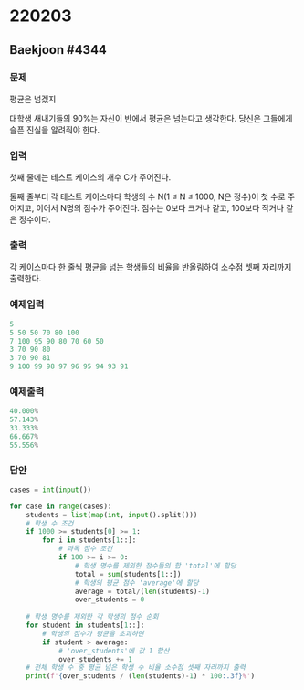 # 220203



## Baekjoon \#4344



### 문제

평균은 넘겠지

대학생 새내기들의 90%는 자신이 반에서 평균은 넘는다고 생각한다. 당신은 그들에게 슬픈 진실을 알려줘야 한다.



### 입력

첫째 줄에는 테스트 케이스의 개수 C가 주어진다.

둘째 줄부터 각 테스트 케이스마다 학생의 수 N(1 ≤ N ≤ 1000, N은 정수)이 첫 수로 주어지고, 이어서 N명의 점수가 주어진다. 점수는 0보다 크거나 같고, 100보다 작거나 같은 정수이다.



### 출력

각 케이스마다 한 줄씩 평균을 넘는 학생들의 비율을 반올림하여 소수점 셋째 자리까지 출력한다.



### 예제입력

```python
5
5 50 50 70 80 100
7 100 95 90 80 70 60 50
3 70 90 80
3 70 90 81
9 100 99 98 97 96 95 94 93 91
```



### 예제출력

```python
40.000%
57.143%
33.333%
66.667%
55.556%
```



### 답안

```python
cases = int(input())

for case in range(cases):
    students = list(map(int, input().split()))
    # 학생 수 조건
    if 1000 >= students[0] >= 1:
        for i in students[1::]:
            # 과목 점수 조건
            if 100 >= i >= 0:
                # 학생 명수를 제외한 점수들의 합 'total'에 할당
                total = sum(students[1::])
                # 학생의 평균 점수 'average'에 할당
                average = total/(len(students)-1)
                over_students = 0
	
    # 학생 명수를 제외한 각 학생의 점수 순회
    for student in students[1::]:
		# 학생의 점수가 평균을 초과하면
        if student > average:
            # 'over_students'에 값 1 합산
            over_students += 1
	# 전체 학생 수 중 평균 넘은 학생 수 비율 소수점 셋째 자리까지 출력
    print(f'{over_students / (len(students)-1) * 100:.3f}%')
```



